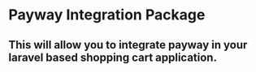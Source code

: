 # Payway Integration Package  

## This will allow you to integrate payway in your laravel based shopping cart application.